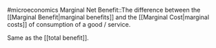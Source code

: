 #microeconomics 
Marginal Net Benefit::The difference between the [[Marginal Benefit|marginal benefits]] and the [[Marginal Cost|marginal costs]] of consumption of a good / service.

Same as the [[total benefit]].